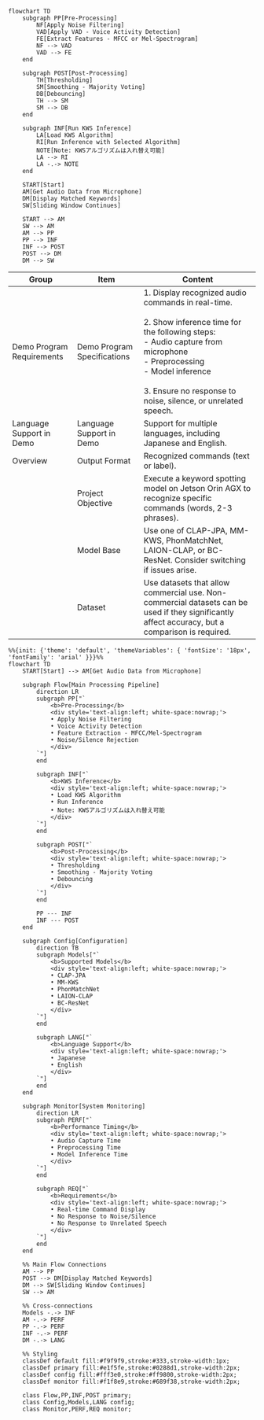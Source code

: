 ```mermaid
flowchart TD
    subgraph PP[Pre-Processing]
        NF[Apply Noise Filtering]
        VAD[Apply VAD - Voice Activity Detection]
        FE[Extract Features - MFCC or Mel-Spectrogram]
        NF --> VAD
        VAD --> FE
    end

    subgraph POST[Post-Processing]
        TH[Thresholding]
        SM[Smoothing - Majority Voting]
        DB[Debouncing]
        TH --> SM
        SM --> DB
    end

    subgraph INF[Run KWS Inference]
        LA[Load KWS Algorithm]
        RI[Run Inference with Selected Algorithm]
        NOTE[Note: KWSアルゴリズムは入れ替え可能]
        LA --> RI
        LA -.-> NOTE
    end

    START[Start]
    AM[Get Audio Data from Microphone]
    DM[Display Matched Keywords]
    SW[Sliding Window Continues]

    START --> AM
    SW --> AM
    AM --> PP
    PP --> INF
    INF --> POST
    POST --> DM
    DM --> SW
```

| Group | Item | Content |
|-------|------|----------|
| Demo Program Requirements | Demo Program Specifications | 1. Display recognized audio commands in real-time.<br><br>2. Show inference time for the following steps:<br>- Audio capture from microphone<br>- Preprocessing<br>- Model inference<br><br>3. Ensure no response to noise, silence, or unrelated speech. |
| Language Support in Demo | Language Support in Demo | Support for multiple languages, including Japanese and English. |
| Overview | Output Format | Recognized commands (text or label). |
| | Project Objective | Execute a keyword spotting model on Jetson Orin AGX to recognize specific commands (words, 2-3 phrases). |
| | Model Base | Use one of CLAP-JPA, MM-KWS, PhonMatchNet, LAION-CLAP, or BC-ResNet. Consider switching if issues arise. |
| | Dataset | Use datasets that allow commercial use. Non-commercial datasets can be used if they significantly affect accuracy, but a comparison is required. |

```mermaid
%%{init: {'theme': 'default', 'themeVariables': { 'fontSize': '18px', 'fontFamily': 'arial' }}}%%
flowchart TD
    START[Start] --> AM[Get Audio Data from Microphone]

    subgraph Flow[Main Processing Pipeline]
        direction LR
        subgraph PP["`
            <b>Pre-Processing</b>
            <div style='text-align:left; white-space:nowrap;'>
            • Apply Noise Filtering
            • Voice Activity Detection
            • Feature Extraction - MFCC/Mel-Spectrogram
            • Noise/Silence Rejection
            </div>
        `"]
        end

        subgraph INF["`
            <b>KWS Inference</b>
            <div style='text-align:left; white-space:nowrap;'>
            • Load KWS Algorithm
            • Run Inference
            • Note: KWSアルゴリズムは入れ替え可能
            </div>
        `"]
        end

        subgraph POST["`
            <b>Post-Processing</b>
            <div style='text-align:left; white-space:nowrap;'>
            • Thresholding
            • Smoothing - Majority Voting
            • Debouncing
            </div>
        `"]
        end

        PP --- INF
        INF --- POST
    end

    subgraph Config[Configuration]
        direction TB
        subgraph Models["`
            <b>Supported Models</b>
            <div style='text-align:left; white-space:nowrap;'>
            • CLAP-JPA
            • MM-KWS
            • PhonMatchNet
            • LAION-CLAP
            • BC-ResNet
            </div>
        `"]
        end

        subgraph LANG["`
            <b>Language Support</b>
            <div style='text-align:left; white-space:nowrap;'>
            • Japanese
            • English
            </div>
        `"]
        end
    end

    subgraph Monitor[System Monitoring]
        direction LR
        subgraph PERF["`
            <b>Performance Timing</b>
            <div style='text-align:left; white-space:nowrap;'>
            • Audio Capture Time
            • Preprocessing Time
            • Model Inference Time
            </div>
        `"]
        end

        subgraph REQ["`
            <b>Requirements</b>
            <div style='text-align:left; white-space:nowrap;'>
            • Real-time Command Display
            • No Response to Noise/Silence
            • No Response to Unrelated Speech
            </div>
        `"]
        end
    end

    %% Main Flow Connections
    AM --> PP
    POST --> DM[Display Matched Keywords]
    DM --> SW[Sliding Window Continues]
    SW --> AM

    %% Cross-connections
    Models -.-> INF
    AM -.-> PERF
    PP -.-> PERF
    INF -.-> PERF
    DM -.-> LANG

    %% Styling
    classDef default fill:#f9f9f9,stroke:#333,stroke-width:1px;
    classDef primary fill:#e1f5fe,stroke:#0288d1,stroke-width:2px;
    classDef config fill:#fff3e0,stroke:#ff9800,stroke-width:2px;
    classDef monitor fill:#f1f8e9,stroke:#689f38,stroke-width:2px;

    class Flow,PP,INF,POST primary;
    class Config,Models,LANG config;
    class Monitor,PERF,REQ monitor;
```